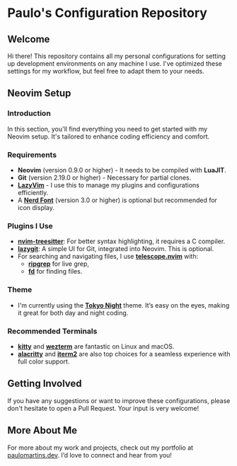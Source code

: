 # Paulo's Configuration Repository

## Welcome
Hi there! This repository contains all my personal configurations for setting up development environments on any machine I use. I've optimized these settings for my workflow, but feel free to adapt them to your needs.

## Neovim Setup

### Introduction
In this section, you'll find everything you need to get started with my Neovim setup. It's tailored to enhance coding efficiency and comfort.

### Requirements
- **Neovim** (version 0.9.0 or higher) - It needs to be compiled with **LuaJIT**.
- **Git** (version 2.19.0 or higher) - Necessary for partial clones.
- **[LazyVim](https://www.lazyvim.org/)** - I use this to manage my plugins and configurations efficiently.
- A **[Nerd Font](https://www.nerdfonts.com/)** (version 3.0 or higher) is optional but recommended for icon display.

### Plugins I Use
- **[nvim-treesitter](https://github.com/nvim-treesitter/nvim-treesitter#requirements)**: For better syntax highlighting, it requires a C compiler.
- **[lazygit](https://github.com/jesseduffield/lazygit)**: A simple UI for Git, integrated into Neovim. This is optional.
- For searching and navigating files, I use **[telescope.nvim](https://github.com/nvim-telescope/telescope.nvim)** with:
  - **[ripgrep](https://github.com/BurntSushi/ripgrep)** for live grep,
  - **[fd](https://github.com/sharkdp/fd)** for finding files.

### Theme
- I'm currently using the **[Tokyo Night](https://github.com/folke/tokyonight.nvim)** theme. It’s easy on the eyes, making it great for both day and night coding.

### Recommended Terminals
- **[kitty](https://github.com/kovidgoyal/kitty)** and **[wezterm](https://github.com/wez/wezterm)** are fantastic on Linux and macOS.
- **[alacritty](https://github.com/alacritty/alacritty)** and **[iterm2](https://iterm2.com/)** are also top choices for a seamless experience with full color support.

## Getting Involved
If you have any suggestions or want to improve these configurations, please don't hesitate to open a Pull Request. Your input is very welcome!

## More About Me
For more about my work and projects, check out my portfolio at [paulomartins.dev](https://paulomartins.dev). I’d love to connect and hear from you!
